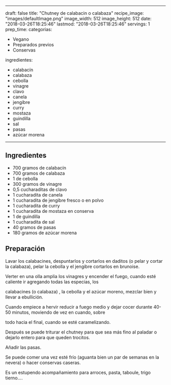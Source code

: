
---
draft: false
title: "Chutney de calabacin o calabaza"
recipe_image: "images/defaultImage.png"
image_width: 512
image_height: 512
date: "2018-03-26T18:25:46"
lastmod: "2018-03-26T18:25:46"
servings: 1
prep_time: 
categorias:
  - Vegano
  - Preparados previos
  - Conservas

ingredientes:
  - calabacín
  - calabaza
  - cebolla
  - vinagre
  - clavo
  - canela
  - jengibre
  - curry
  - mostaza
  - guindilla
  - sal
  - pasas
  - azúcar morena
---

## Ingredientes
- 700 gramos de calabacín
- 700 gramos de calabaza
- 1  de cebolla
- 300 gramos de vinagre
- 0,5 cucharaditas de clavo
- 1 cucharadita de canela
- 1 cucharadita de jengibre fresco o en polvo
- 1 cucharadita de curry
- 1 cucharadita de mostaza en conserva
- 1  de guindilla
- 1 cucharadita de sal
- 40 gramos de pasas
- 180 gramos de azúcar morena

## Preparación
Lavar los calabacines, despuntarlos y cortarlos en daditos (o pelar y cortar la calabaza), pelar la cebolla y el jengibre cortarlos en brunoise.

Verter en una olla amplia los vinagres y encender el fuego, cuando esté caliente ir agregando todas las especias, los

calabacines (o calabaza) , la cebolla y el azúcar moreno, mezclar bien y llevar a ebullición.

Cuando empiece a hervir reducir a fuego medio y dejar cocer durante 40-50 minutos, moviendo de vez en cuando, sobre

todo hacia el final, cuando se esté caramelizando.

Después se puede triturar el chutney para que sea más fino al paladar o dejarlo entero para que queden trocitos.

Añadir las pasas.

Se puede comer una vez esté frío (aguanta bien un par de semanas en la nevera) o hacer conservas caseras.

Es un estupendo acompañamiento para arroces, pasta, taboule, trigo tierno....


